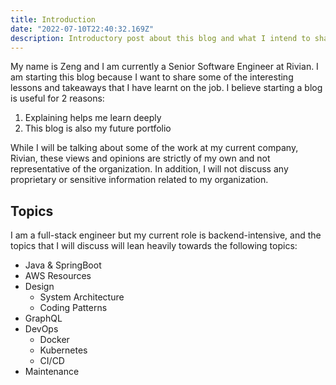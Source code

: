 ```yaml
---
title: Introduction
date: "2022-07-10T22:40:32.169Z"
description: Introductory post about this blog and what I intend to share
---
```


My name is Zeng and I am currently a Senior Software Engineer at Rivian. I am starting this blog because I want to share some of the interesting lessons and takeaways that I have learnt on the job. I believe starting a blog is useful for 2 reasons:

1. Explaining helps me learn deeply
2. This blog is also my future portfolio

While I will be talking about some of the work at my current company, Rivian, these views and opinions are strictly of my own and not representative of the organization. In addition, I will not discuss any proprietary or sensitive information related to my organization.

## Topics

I am a full-stack engineer but my current role is backend-intensive, and the topics that I will discuss will lean heavily towards the following topics:

- Java & SpringBoot
- AWS Resources
- Design
  - System Architecture
  - Coding Patterns
- GraphQL
- DevOps
  - Docker
  - Kubernetes
  - CI/CD
- Maintenance



